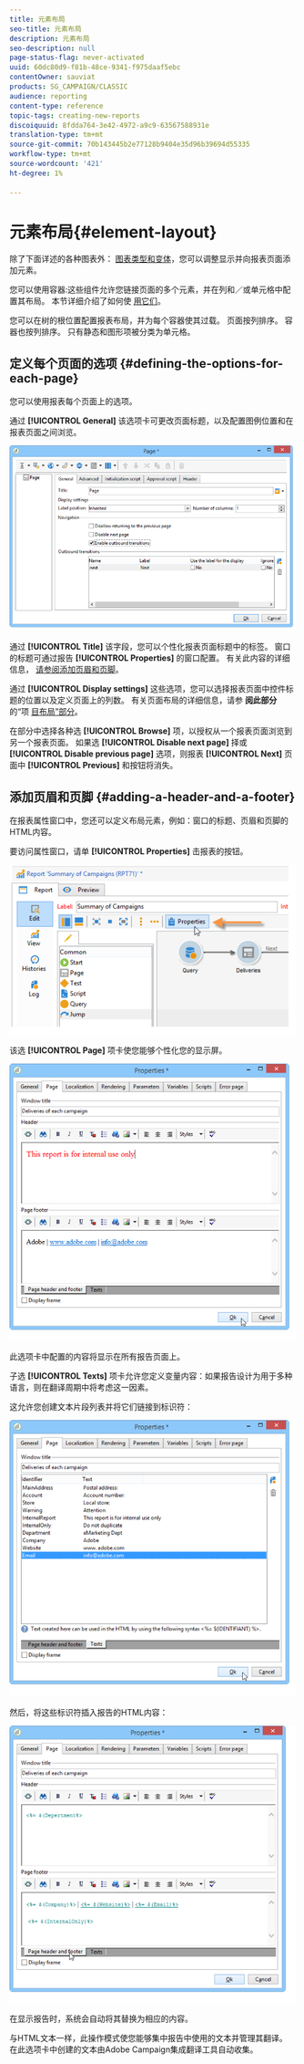 ```yaml
---
title: 元素布局
seo-title: 元素布局
description: 元素布局
seo-description: null
page-status-flag: never-activated
uuid: 60dc80d9-f81b-48ce-9341-f975daaf5ebc
contentOwner: sauviat
products: SG_CAMPAIGN/CLASSIC
audience: reporting
content-type: reference
topic-tags: creating-new-reports
discoiquuid: 8fdda764-3e42-4972-a9c9-63567588931e
translation-type: tm+mt
source-git-commit: 70b143445b2e77128b9404e35d96b39694d55335
workflow-type: tm+mt
source-wordcount: '421'
ht-degree: 1%

---
```



# 元素布局{#element-layout}

除了下面详述的各种图表外： [图表类型和变体](../../reporting/using/creating-a-chart.md#chart-types-and-variants)，您可以调整显示并向报表页面添加元素。

您可以使用容器:这些组件允许您链接页面的多个元素，并在列和／或单元格中配置其布局。 本节详细介绍了如何使 [用它们](../../web/using/defining-web-forms-layout.md#creating-containers)。

您可以在树的根位置配置报表布局，并为每个容器使其过载。 页面按列排序。 容器也按列排序。 只有静态和图形项被分类为单元格。

## 定义每个页面的选项 {#defining-the-options-for-each-page}

您可以使用报表每个页面上的选项。

通过 **[!UICONTROL General]** 该选项卡可更改页面标题，以及配置图例位置和在报表页面之间浏览。

![](assets/s_ncs_advuser_report_wizard_022.png)

通过 **[!UICONTROL Title]** 该字段，您可以个性化报表页面标题中的标签。 窗口的标题可通过报告 **[!UICONTROL Properties]** 的窗口配置。 有关此内容的详细信息， [请参阅添加页眉和页脚](#adding-a-header-and-a-footer)。

通过 **[!UICONTROL Display settings]** 这些选项，您可以选择报表页面中控件标题的位置以及定义页面上的列数。 有关页面布局的详细信息，请参 **阅此部分** 的“项 [目布局”部分](../../web/using/defining-web-forms-layout.md#positioning-the-fields-on-the-page)。

在部分中选择各种选 **[!UICONTROL Browse]** 项，以授权从一个报表页面浏览到另一个报表页面。 如果选 **[!UICONTROL Disable next page]** 择或 **[!UICONTROL Disable previous page]** 选项，则报表 **[!UICONTROL Next]** 页面中 **[!UICONTROL Previous]** 和按钮将消失。

## 添加页眉和页脚 {#adding-a-header-and-a-footer}

在报表属性窗口中，您还可以定义布局元素，例如：窗口的标题、页眉和页脚的HTML内容。

要访问属性窗口，请单 **[!UICONTROL Properties]** 击报表的按钮。

![](assets/reporting_properties.png)

该选 **[!UICONTROL Page]** 项卡使您能够个性化您的显示屏。

![](assets/s_ncs_advuser_report_properties_04.png)

此选项卡中配置的内容将显示在所有报告页面上。

子选 **[!UICONTROL Texts]** 项卡允许您定义变量内容：如果报告设计为用于多种语言，则在翻译周期中将考虑这一因素。

这允许您创建文本片段列表并将它们链接到标识符：

![](assets/s_ncs_advuser_report_properties_04a.png)

然后，将这些标识符插入报告的HTML内容：

![](assets/s_ncs_advuser_report_properties_04b.png)

在显示报告时，系统会自动将其替换为相应的内容。

与HTML文本一样，此操作模式使您能够集中报告中使用的文本并管理其翻译。 在此选项卡中创建的文本由Adobe Campaign集成翻译工具自动收集。

